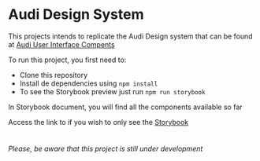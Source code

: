 # Audi Design System

This projects intends to replicate the Audi Design system that can be found at [Audi User Interface Compents](https://www.audi.com/ci/en/guides/user-interface/components/buttons.html#)

To run this project, you first need to:
- Clone this repository
- Install de dependencies using `npm install`
- To see the Storybook preview just run `npm run storybook`

In Storybook document, you will find all the components available so far

Access the link to if you wish to only see the [Storybook](https://audi-ds-clone-pyiiavawx-filipeoliveiraoss-projects.vercel.app/?path=/docs/configure-your-project--docs)
<br/>
<br/>

###### Please, be aware that this project is still under development